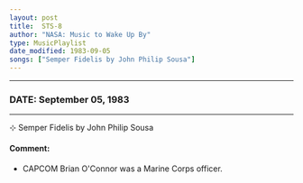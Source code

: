 ```yaml
---
layout: post
title:  STS-8
author: "NASA: Music to Wake Up By"
type: MusicPlaylist
date_modified: 1983-09-05
songs: ["Semper Fidelis by John Philip Sousa"]
---
```


----
### DATE: September 05, 1983
----
⊹ Semper Fidelis by John Philip Sousa

#### Comment:
* CAPCOM Brian O'Connor was a Marine Corps officer.



<br/>
<center>
	<a target="_blank"
	   href="https://twitter.com/intent/tweet?hashtags=Space,NASA,Playlist,NASAWakeupCalls,SpaceProgram&text={{ page.author}}, '{{ page.songs.first }}' {{ page.title }}, {{ page.date | date: '%B %d, %Y' }}. {{ site.url }}{{ page.url }}&via=nasawakeupcalls"><i class="fab fa-twitter" alt="Tweet this page" style="font-size: 1.3em;"></i></a>
	&nbsp; 	<i class="fas fa-user-astronaut" style="font-size: 1.5em;"></i> &nbsp;
    <a type="amzn" search="'Semper Fidelis by John Philip Sousa'" category="popular music">
    <i class="fab fa-amazon" style="font-size: 1.3em;"></i></a>
</center>
